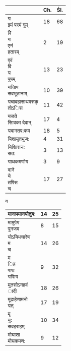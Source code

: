 |                           | Ch. | Śl. |
|---------------------------|-----|-----|
| य<br>इमं परमं गुम्        | 18  | 68  |
| वेि<br>य<br>एनं<br>हतारम् | 2   | 19  |
| एवं<br>वेि<br>य<br>पुषम्  | 13  | 23  |
| यचािप<br>सवभूतानाम्       | 10  | 39  |
| यचावहासाथमसकृ<br>तोऽिस    | 11  | 42  |
| यजते<br>सािवका देवान्     | 17  | 4   |
| यदानतप:कम                 | 18  | 5   |
| यिशामृतभुज:               | 4   | 31  |
| यिशािशन:<br>सत:           | 3   | 13  |
| याथकमणोय                  | 3   | 9   |
| दाने<br>ये<br>तपिस<br>च   | 17  | 27  |

य

| मानापमानयोतुय:          | 14 | 25 |
|-------------------------|----|----|
| मामुपेय<br>पुनजम        | 8  | 15 |
| योऽयिभचारेण<br>म<br>च   | 14 | 26 |
| म<br>िह<br>पाथ<br>यपािय | 9  | 32 |
| मुतसोऽनहवं<br>ादी       | 18 | 26 |
| मूढाहेणामनो<br>यत्      | 17 | 19 |
| मृ<br>यु:<br>सवहराहम्   | 10 | 34 |
| मोघाशा<br>मोघकमण:       | 9  | 12 |